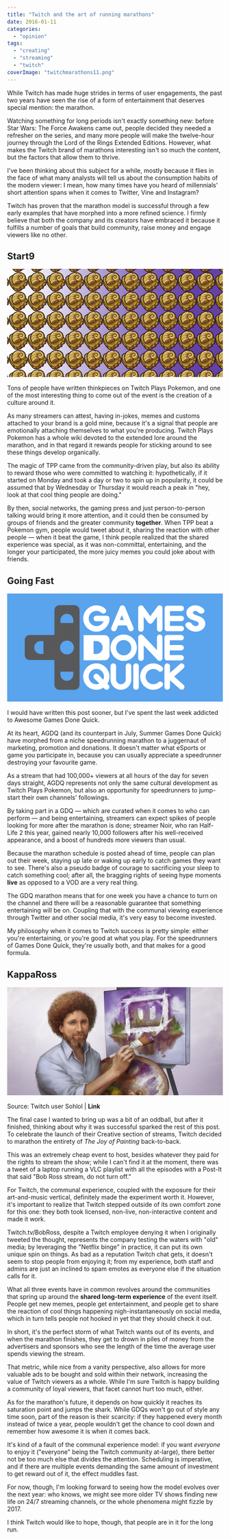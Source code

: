 ```yaml
---
title: "Twitch and the art of running marathons"
date: 2016-01-11
categories: 
  - "opinion"
tags: 
  - "creating"
  - "streaming"
  - "twitch"
coverImage: "twitchmarathons11.png"
---
```


While Twitch has made huge strides in terms of user engagements, the past two years have seen the rise of a form of entertainment that deserves special mention: the marathon.

Watching something for long periods isn't exactly something new: before Star Wars: The Force Awakens came out, people decided they needed a refresher on the series, and many more people will make the twelve-hour journey through the Lord of the Rings Extended Editions. However, what makes the Twitch brand of marathons interesting isn't so much the content, but the factors that allow them to thrive.

I've been thinking about this subject for a while, mostly because it flies in the face of what many analysts will tell us about the consumption habits of the modern viewer: I mean, how many times have you heard of millennials' short attention spans when it comes to Twitter, Vine and Instagram?

<!--more-->

Twitch has proven that the marathon model is successful through a few early examples that have morphed into a more refined science. I firmly believe that both the company and its creators have embraced it because it fulfills a number of goals that build community, raise money and engage viewers like no other.

## Start9

![](images/tpp-1.png)

Tons of people have written thinkpieces on Twitch Plays Pokemon, and one of the most interesting thing to come out of the event is the creation of a culture around it.

As many streamers can attest, having in-jokes, memes and customs attached to your brand is a gold mine, because it's a signal that people are emotionally attaching themselves to what you're producing. Twitch Plays Pokemon has a whole wiki devoted to the extended lore around the marathon, and in that regard it rewards people for sticking around to see these things develop organically.

The magic of TPP came from the community-driven play, but also its ability to reward those who were committed to watching it: hypothetically, if it started on Monday and took a day or two to spin up in popularity, it could be assumed that by Wednesday or Thursday it would reach a peak in "hey, look at that cool thing people are doing."

By then, social networks, the gaming press and just person-to-person talking would bring it more attention, and it could then be consumed by groups of friends and the greater community **together**. When TPP beat a Pokemon gym, people would tweet about it, sharing the reaction with other people — when it beat the game, I think people realized that the shared experience was special, as it was non-committal, entertaining, and the longer your participated, the more juicy memes you could joke about with friends.

## Going Fast

![](images/gdq.png)

I would have written this post sooner, but I've spent the last week addicted to Awesome Games Done Quick.

At its heart, AGDQ (and its counterpart in July, Summer Games Done Quick) have morphed from a niche speedrunning marathon to a juggernaut of marketing, promotion and donations. It doesn't matter what eSports or game you participate in, because you can usually appreciate a speedrunner destroying your favourite game.

As a stream that had 100,000+ viewers at all hours of the day for seven days straight, AGDQ represents not only the same cultural development as Twitch Plays Pokemon, but also an opportunity for speedrunners to jump-start their own channels' followings.

By taking part in a GDQ — which are curated when it comes to who can perform — and being entertaining, streamers can expect spikes of people looking for more after the marathon is done; streamer Noir, who ran Half-Life 2 this year, gained nearly 10,000 followers after his well-received appearance, and a boost of hundreds more viewers than usual.

Because the marathon schedule is posted ahead of time, people can plan out their week, staying up late or waking up early to catch games they want to see. There's also a pseudo badge of courage to sacrificing your sleep to catch something cool; after all, the bragging rights of seeing hype moments **live** as opposed to a VOD are a very real thing.

The GDQ marathon means that for one week you have a chance to turn on the channel and there will be a reasonable guarantee that something entertaining will be on. Coupling that with the communal viewing experience through Twitter and other social media, it's very easy to become invested.

My philosophy when it comes to Twitch success is pretty simple: either you're entertaining, or you're good at what you play. For the speedrunners of Games Done Quick, they're usually both, and that makes for a good formula.

## KappaRoss

![](images/KappaRoss.png)

Source: Twitch user Sohlol | **Link**

The final case I wanted to bring up was a bit of an oddball, but after it finished, thinking about why it was successful sparked the rest of this post. To celebrate the launch of their Creative section of streams, Twitch decided to marathon the entirety of _The Joy of Painting_ back-to-back.

This was an extremely cheap event to host, besides whatever they paid for the rights to stream the show; while I can't find it at the moment, there was a tweet of a laptop running a VLC playlist with all the episodes with a Post-It that said "Bob Ross stream, do not turn off."

For Twitch, the communal experience, coupled with the exposure for their art-and-music vertical, definitely made the experiment worth it. However, it's important to realize that Twitch stepped outside of its own comfort zone for this one: they both took licensed, non-live, non-interactive content and made it work.

Twitch.tv/BobRoss, despite a Twitch employee denying it when I originally tweeted the thought, represents the company testing the waters with "old" media; by leveraging the "Netflix binge" in practice, it can put its own unique spin on things. As bad as a reputation Twitch chat gets, it doesn't seem to stop people from enjoying it; from my experience, both staff and admins are just an inclined to spam emotes as everyone else if the situation calls for it.

What all three events have in common revolves around the communities that spring up around the **shared long-term experience** of the event itself. People get new memes, people get entertainment, and people get to share the reaction of cool things happening nigh-instantaneously on social media, which in turn tells people not hooked in yet that they should check it out.

In short, it's the perfect storm of what Twitch wants out of its events, and when the marathon finishes, they get to drown in piles of money from the advertisers and sponsors who see the length of the time the average user spends viewing the stream.

That metric, while nice from a vanity perspective, also allows for more valuable ads to be bought and sold within their network, increasing the value of Twitch viewers as a whole. While I'm sure Twitch is happy building a community of loyal viewers, that facet cannot hurt too much, either.

As for the marathon's future, it depends on how quickly it reaches its saturation point and jumps the shark. While GDQs won't go out of style any time soon, part of the reason is their scarcity: if they happened every month instead of twice a year, people wouldn't get the chance to cool down and remember how awesome it is when it comes back.

It's kind of a fault of the communal experience model: if you want _everyone_ to enjoy it ("everyone" being the Twitch community at-large), there better not be too much else that divides the attention. Scheduling is imperative, and if there are multiple events demanding the same amount of investment to get reward out of it, the effect muddles fast.

For now, though, I'm looking forward to seeing how the model evolves over the next year: who knows, we might see more older TV shows finding new life on 24/7 streaming channels, or the whole phenomena might fizzle by 2017.

I think Twitch would like to hope, though, that people are in it for the long run.
